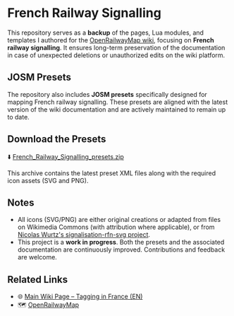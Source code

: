 # French Railway Signalling

This repository serves as a **backup** of the pages, Lua modules, and templates I authored for the [OpenRailwayMap wiki](https://wiki.openstreetmap.org/wiki/OpenRailwayMap/Tagging_in_France), focusing on **French railway signalling**. It ensures long-term preservation of the documentation in case of unexpected deletions or unauthorized edits on the wiki platform.

## JOSM Presets

The repository also includes **JOSM presets** specifically designed for mapping French railway signalling. These presets are aligned with the latest version of the wiki documentation and are actively maintained to remain up to date.

## Download the Presets

⬇️ [French_Railway_Signalling_presets.zip](https://raw.githubusercontent.com/noeldev/FrenchRailwaySignalling/main/French_Railway_Signalling_presets.zip)

This archive contains the latest preset XML files along with the required icon assets (SVG and PNG).

## Notes

- All icons (SVG/PNG) are either original creations or adapted from files on Wikimedia Commons (with attribution where applicable), or from [Nicolas Wurtz's signalisation-rfn-svg project](https://github.com/nicolaswurtz/signalisation-rfn-svg).
- This project is a **work in progress**. Both the presets and the associated documentation are continuously improved. Contributions and feedback are welcome.

## Related Links

- 🌐 [Main Wiki Page – Tagging in France (EN)](https://wiki.openstreetmap.org/wiki/OpenRailwayMap/Tagging_in_France)
- 🗺️ [OpenRailwayMap](https://www.openrailwaymap.org)
